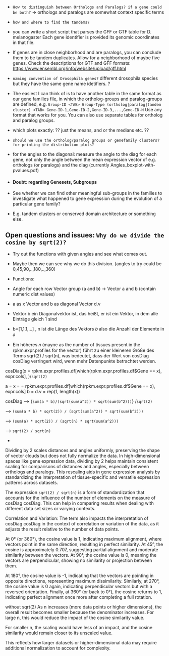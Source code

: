



- `How to distinguish between Orthologs and Paralogs? if a gene could be both?`
-> orthologs and paralogs are somewhat context specific terms


- `how and where to find the tandems?`
- you can write a short script that parses the GFF or GTF table for D. melanogaster Each gene identifier is provided its genomic coordinates in that file.
- If genes are in close neighborhood and are paralogs, you can conclude them to be tandem duplicates. Allow for a neighborhood of maybe five genes. Check the descriptions for GTF and GFF formats: https://www.ensembl.org/info/website/upload/gff.html


- `naming convention of Drosophila genes?` different drosophila species but they have the same gene name idetifiers. ?

    
- The easiest I can think of is
to have another table in the same format as our gene families file, in
which the ortholog-groups and paralog-groups are defined, e.g.
`Group-ID <TAB> Group-Type (ortholog|paralog|tandem cluster) <TAB> Gene-ID-1,Gene-ID-2,Gene-ID-3,...,Gene-ID-N`
Use any format that works for you. You can also use separate tables for
ortholog and paralog groups.


- which plots exactly: ??  just the means, and or the medians etc. ??
- `should we use the ortholog/paralog groups or genefamily clusters? for printing the distribution plots?`

- for the angles to the diagonal: measure the angle to the diag for each gene, not only the angle between 
the mean expression vector of e.g. orthologs (or paralogs) and the diag
(currently Angles_boxplot-with-pvalues.pdf)








- #### Doubt: regarding Genesets, Subgroups

- See whether we can find other meaningful sub-groups in the families to investigate what 
  happened to gene expression during the evolution of a particular gene family? 
- E.g. tandem clusters or conserved domain architecture or something else.



## Open questions and issues: `Why do we divide the cosine by sqrt(2)?`

- Try out the functions with given angles and see what comes out. 
- Maybe then we can see why we do this division. (angles to try could be 0,45,90,..,180,..,360)


- Functions: 

- Angle for each row Vector group (a and b) -> Vector a and b (contain numeric dist values)
- a as x Vector and b as diagonal Vector  d.v
- Vektor b ein Diagonalvektor ist, das heißt, er ist ein Vektor, in dem alle Einträge gleich 1 sind
- b=[1,1,1,…] , n ist die Länge des Vektors 𝑏 also die Anzahl der Elemente in 𝑎
- Ein höheres 𝑛 (mayne as the number of tissues present in the rpkm.expr.profiles for the vector)
  führt zu einer kleineren Größe des Terms sqrt(2) / sqrt(n), was bedeutet, dass der Wert von cosDiag
  cosDiag verringert wird, wenn mehr Datenpunkte betrachtet werden.


cosDiag(x = rpkm.expr.profiles.df[which(rpkm.expr.profiles.df$Gene == x), expr.cols], )/`sqrt(2)`

a = x = = rpkm.expr.profiles.df[which(rpkm.expr.profiles.df$Gene == x), expr.cols]
b = d.v = rep(1, length(x))

cosDiag --> {`sum(a * b)/(sqrt(sum(a^2)) * sqrt(sum(b^2)))`} /`sqrt(2)`

--> `(sum(a * b) * sqrt(2)) / (sqrt(sum(a^2)) * sqrt(sum(b^2)))`

--> `(sum(a) * sqrt(2)) / (sqrt(n) * sqrt(sum(a^2)))`

-->  `sqrt(2) / sqrt(n)`

- 
Dividing by 2 scales distances and angles uniformly, preserving the shape of vector clouds but does not fully normalize the data.
In high-dimensional spaces like gene expression data, dividing by 2 helps maintain consistent scaling for comparisons of distances and angles, especially between orthologs and paralogs.
This rescaling aids in gene expression analysis by standardizing the interpretation of tissue-specific and versatile expression patterns across datasets.

The expression `sqrt(2) / sqrt(n)`  is a form of standardization that accounts for the influence of the number of elements on the measure of 
cosDiag
cosDiag. This can help in comparing results when dealing with different data set sizes or varying contexts.

Correlation and Variation:
The term also impacts the interpretation of 
cosDiag
cosDiag in the context of correlation or variation of the data, as it adjusts the result relative to the number of data points.


At 0° (or 360°), the cosine value is 1, indicating maximum alignment, where vectors point in the same direction, resulting in perfect similarity. At 45°, the cosine is approximately 0.707, suggesting partial alignment and moderate similarity between the vectors. At 90°, the cosine value is 0, meaning the vectors are perpendicular, showing no similarity or projection between them.

At 180°, the cosine value is -1, indicating that the vectors are pointing in opposite directions, representing maximum dissimilarity. Similarly, at 270°, the cosine value is 0 again, indicating perpendicular vectors but with a reversed orientation. Finally, at 360° (or back to 0°), the cosine returns to 1, indicating perfect alignment once more after completing a full rotation.

without sqrt(2) 
As n increases (more data points or higher dimensions), the overall result becomes smaller because the denominator increases. For large n, this would reduce the impact of the cosine similarity value.

For smaller n, the scaling would have less of an impact, and the cosine similarity would remain closer to its unscaled value.

This reflects how larger datasets or higher-dimensional data may require additional normalization to account for complexity.